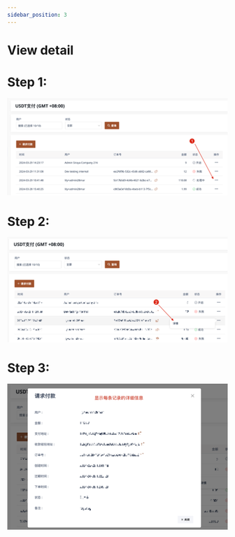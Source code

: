 ```yaml
---
sidebar_position: 3
---
```


# View detail

# Step 1:

![Step 1 Image](./img/view_record_1.png)

# Step 2:

![Step 1 Image](./img/view_record_2.png)

# Step 3:

![Step 1 Image](./img/view_record_3.png)

